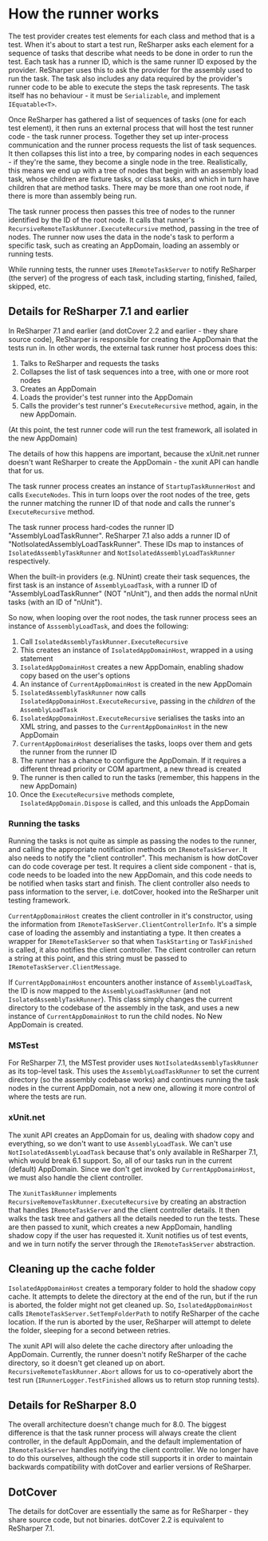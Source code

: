 # How the runner works

The test provider creates test elements for each class and method that is a test. When it's about to start a test run, ReSharper asks each element for a sequence of tasks that describe what needs to be done in order to run the test. Each task has a runner ID, which is the same runner ID exposed by the provider. ReSharper uses this to ask the provider for the assembly used to run the task. The task also includes any data required by the provider's runner code to be able to execute the steps the task represents. The task itself has no behaviour - it must be `Serializable`, and implement `IEquatable<T>`.

Once ReSharper has gathered a list of sequences of tasks (one for each test element), it then runs an external process that will host the test runner code - the task runner process. Together they set up inter-process communication and the runner process requests the list of task sequences. It then collapses this list into a tree, by comparing nodes in each sequences - if they're the same, they become a single node in the tree. Realistically, this means we end up with a tree of nodes that begin with an assembly load task, whose children are fixture tasks, or class tasks, and which in turn have children that are method tasks. There may be more than one root node, if there is more than assembly being run.

The task runner process then passes this tree of nodes to the runner identified by the ID of the root
node. It calls that runner's `RecursiveRemoteTaskRunner.ExecuteRecursive` method, passing in
the tree of nodes. The runner now uses the data in the node's task to perform a specific task,
such as creating an AppDomain, loading an assembly or running tests.

While running tests, the runner uses `IRemoteTaskServer` to notify ReSharper (the server) of
the progress of each task, including starting, finished, failed, skipped, etc.

## Details for ReSharper 7.1 and earlier

In ReSharper 7.1 and earlier (and dotCover 2.2 and earlier - they share source code), ReSharper
is responsible for creating the AppDomain that the tests run in. In other words, the external
task runner host process does this:

1. Talks to ReSharper and requests the tasks
2. Collapses the list of task sequences into a tree, with one or more root nodes
3. Creates an AppDomain
4. Loads the provider's test runner into the AppDomain
5. Calls the provider's test runner's `ExecuteRecursive` method, again, in the new AppDomain.

(At this point, the test runner code will run the test framework, all isolated in the new AppDomain)

The details of how this happens are important, because the xUnit.net runner doesn't want ReSharper
to create the AppDomain - the xunit API can handle that for us.

The task runner process creates an instance of `StartupTaskRunnerHost` and calls `ExecuteNodes`.
This in turn loops over the root nodes of the tree, gets the runner matching the runner ID of that
node and calls the runner's `ExecuteRecursive` method.

The task runner process hard-codes the runner ID "AssemblyLoadTaskRunner". ReSharper 7.1 also adds a
runner ID of "NotIsolatedAssemblyLoadTaskRunner". These IDs map to instances of `IsolatedAssemblyTaskRunner`
and `NotIsolatedAssemblyLoadTaskRunner` respectively.

When the built-in providers (e.g. NUnint) create their task sequences, the first task is an
instance of `AssemblyLoadTask`, with a runner ID of "AssemblyLoadTaskRunner" (NOT "nUnit"),
and then adds the normal nUnit tasks (with an ID of "nUnit").

So now, when looping over the root nodes, the task runner process sees an instance of `AsssemblyLoadTask`,
and does the following:

1. Call `IsolatedAssemblyTaskRunner.ExecuteRecursive`
2. This creates an instance of `IsolatedAppDomainHost`, wrapped in a using statement
3. `IsolatedAppDomainHost` creates a new AppDomain, enabling shadow copy based on the user's options
4. An instance of `CurrentAppDomainHost` is created in the new AppDomain
5. `IsolatedAssemblyTaskRunner` now calls `IsolatedAppDomainHost.ExecuteRecursive`, passing in the *children* of the `AssemblyLoadTask`
6. `IsolatedAppDomainHost.ExecuteRecursive` serialises the tasks into an XML string, and passes to the `CurrentAppDomainHost` in the new AppDomain
7. `CurrentAppDomainHost` deserialises the tasks, loops over them and gets the runner from the runner ID
8. The runner has a chance to configure the AppDomain. If it requires a different thread priority or COM apartment, a new thread is created
9. The runner is then called to run the tasks (remember, this happens in the new AppDomain)
7. Once the `ExecuteRecursive` methods complete, `IsolatedAppDomain.Dispose` is called, and this unloads the AppDomain

### Running the tasks

Running the tasks is not quite as simple as passing the nodes to the runner, and calling the appropriate notification methods on `IRemoteTaskServer`. It also needs to notify the "client controller". This mechanism is how dotCover can do code coverage per test. It requires a client side component - that is, code needs to be loaded into the new AppDomain, and this code needs to be notified when tasks start and finish. The client controller also needs to pass information to the server, i.e. dotCover, hooked into the ReSharper unit testing framework.

`CurrentAppDomainHost` creates the client controller in it's constructor, using the information from `IRemoteTaskServer.ClientControllerInfo`. It's a simple case of loading the assembly and instantiating a type. It then creates a wrapper for `IRemoteTaskServer` so that when `TaskStarting` or `TaskFinished` is called, it also notifies the client controller. The client controller can return a string at this point, and this string must be passed to `IRemoteTaskServer.ClientMessage`.

If `CurrentAppDomainHost` encounters another instance of `AssemblyLoadTask`, the ID is now mapped to the `AssemblyLoadTaskRunner` (and not `IsolatedAssemblyTaskRunner`). This class simply changes the current directory to the codebase of the assembly in the task, and uses a new instance of `CurrentAppDomainHost` to run the child nodes. No New AppDomain is created.

### MSTest

For ReSharper 7.1, the MSTest provider uses `NotIsolatedAssemblyTaskRunner` as its top-level task. This uses the `AssemblyLoadTaskRunner` to set the current directory (so the assembly codebase works) and continues running the task nodes in the current AppDomain, not a new one, allowing it more control of where the tests are run.

### xUnit.net

The xunit API creates an AppDomain for us, dealing with shadow copy and everything, so we don't want to use `AssemblyLoadTask`. We can't use `NotIsolatedAssemblyLoadTask` because that's only available in ReSharper 7.1, which would break 6.1 support. So, all of our tasks run in the current (default) AppDomain. Since we don't get invoked by `CurrentAppDomainHost`, we must also handle the client controller.

The `XunitTaskRunner` implements `RecursiveRemoveTaskRunner.ExecuteRecursive` by creating an abstraction that handles `IRemoteTaskServer` and the client controller details. It then walks the task tree and gathers all the details needed to run the tests. These are then passed to xunit, which creates a new AppDomain, handling shadow copy if the user has requested it. Xunit notifies us of test events, and we in turn notify the server through the `IRemoteTaskServer` abstraction.

## Cleaning up the cache folder

`IsolatedAppDomainHost` creates a temporary folder to hold the shadow copy cache. It attempts to delete the directory at the end of the run, but if the run is aborted, the folder might not get cleaned up. So, `IsolatedAppDomainHost` calls `IRemoteTaskServer.SetTempFolderPath` to notify ReSharper of the cache location. If the run is aborted by the user, ReSharper will attempt to delete the folder, sleeping for a second between retries.

The xunit API will also delete the cache directory after unloading the AppDomain. Currently, the runner doesn't notify ReSharper of the cache directory, so it doesn't get cleaned up on abort. `RecursiveRemoteTaskRunner.Abort` allows for us to co-operatively abort the test run (`IRunnerLogger.TestFinished` allows us to return stop running tests).

## Details for ReSharper 8.0

The overall architecture doesn't change much for 8.0. The biggest difference is that the task runner process will always create the client controller, in the default AppDomain, and the default implementation of `IRemoteTaskServer` handles notifying the client controller. We no longer have to do this ourselves, although the code still supports it in order to maintain backwards compatibility with dotCover and earlier versions of ReSharper.

## DotCover

The details for dotCover are essentially the same as for ReSharper - they share source code, but
not binaries. dotCover 2.2 is equivalent to ReSharper 7.1.

